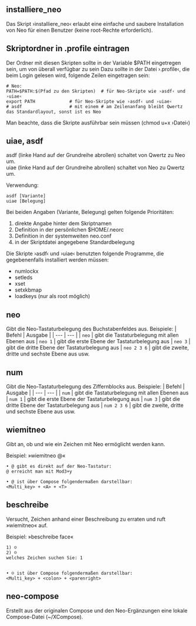 ## installiere_neo
Das Skript ›installiere_neo‹ erlaubt eine einfache und saubere Installation von Neo
für einen Benutzer (keine root-Rechte erforderlich).


## Skriptordner in .profile eintragen
Der Ordner mit diesen Skripten sollte in der Variable $PATH eingetregen sein, um von überall verfügbar zu sein
Dazu sollte in der Datei ›.profile‹, die beim Login gelesen wird, folgende Zeilen eingetragen sein:
```
# Neo:
PATH=$PATH:$(Pfad zu den Skripten)	# für Neo-Skripte wie ›asdf‹ und ›uiae‹
export PATH				# für Neo-Skripte wie ›asdf‹ und ›uiae‹
# asdf					# mit einem # am Zeilenanfang bleibt Qwertz das Standardlayout, sonst ist es Neo
```

Man beachte, dass die Skripte ausführbar sein müssen (chmod u+x ›Datei‹)


## uiae, asdf
asdf (linke Hand auf der Grundreihe abrollen) schaltet von Qwertz zu Neo um.  
uiae (linke Hand auf der Grundreihe abrollen) schaltet von Neo zu Qwertz um.

Verwendung:
```
asdf [Variante]
uiae [Belegung]
```

Bei beiden Angaben (Variante, Belegung) gelten folgende Prioritäten:
  1. direkte Angabe hinter dem Skriptnamen
  1. Definition in der persönlichen $HOME/.neorc
  1. Definition in der systemweiten neo.conf
  1. in der Skriptdatei angegebene Standardbelegung

Die Skripte ›asdf‹ und ›uiae‹ benutzten folgende Programme, die gegebenenfalls installiert werden müssen:
- numlockx
- setleds
- xset
- setxkbmap
- loadkeys (nur als root möglich)


## neo
Gibt die Neo-Tastaturbelegung des Buchstabenfeldes aus. Beispiele:
| Befehl | Ausgabe |
| --- | --- |
|  `neo`       | gibt die Tastaturbelegung mit allen Ebenen aus
|  `neo 1`     | gibt die erste Ebene der Tastaturbelegung aus
|  `neo 3`     | gibt die dritte Ebene der Tastaturbelegung aus
|  `neo 2 3 6` | gibt die zweite, dritte und sechste Ebene aus
usw.

## num
Gibt die Neo-Tastaturbelegung des Ziffernblocks aus. Beispiele:
| Befehl | Ausgabe |
| --- | --- |
|  `num`       | gibt die Tastaturbelegung mit allen Ebenen aus
|  `num 1`     | gibt die erste Ebene der Tastaturbelegung aus
|  `num 3`     | gibt die dritte Ebene der Tastaturbelegung aus
|  `num 2 3 6` | gibt die zweite, dritte und sechste Ebene aus
usw.


## wiemitneo
Gibt an, ob und wie ein Zeichen mit Neo ermöglicht werden kann.

Beispiel:  »wiemitneo @«
```
• @ gibt es direkt auf der Neo-Tastatur:
@ erreicht man mit Mod3+y

• @ ist über Compose folgendermaßen darstellbar:
<Multi_key> + <A> + <T>
```

## beschreibe
Versucht, Zeichen anhand einer Beschreibung zu erraten und ruft »wiemitneo« auf.

Beispiel:  »beschreibe face«
```
1) ☺
2) ☹
welches Zeichen suchen Sie: 1


• ☺ ist über Compose folgendermaßen darstellbar:
<Multi_key> + <colon> + <parenright>
```

## neo-compose
Erstellt aus der originalen Compose und den Neo-Ergänzungen eine lokale
Compose-Datei (~/XCompose).
